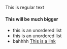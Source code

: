This is regular text
#### This will be much bigger
* this is an unordered list
* this is an unordered list
* bahhhh
[This is a link](http://google.com)